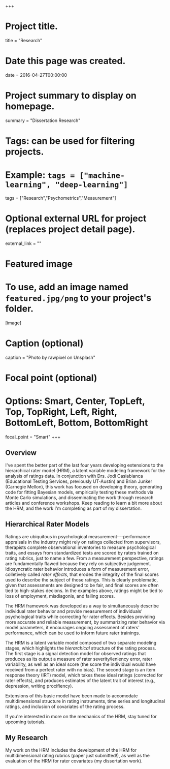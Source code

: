 +++
# Project title.
title = "Research"

# Date this page was created.
date = 2016-04-27T00:00:00

# Project summary to display on homepage.
summary = "Dissertation Research"

# Tags: can be used for filtering projects.
# Example: `tags = ["machine-learning", "deep-learning"]`
tags = ["Research","Psychometrics","Measurement"]

# Optional external URL for project (replaces project detail page).
external_link = ""

# Featured image
# To use, add an image named `featured.jpg/png` to your project's folder. 
[image]
  # Caption (optional)
  caption = "Photo by rawpixel on Unsplash"
  
  # Focal point (optional)
  # Options: Smart, Center, TopLeft, Top, TopRight, Left, Right, BottomLeft, Bottom, BottomRight
  focal_point = "Smart"
+++

## Overview

I've spent the better part of the last four years developing extensions to the hierarchical rater model (HRM), a latent variable modeling framework for the analysis of ratings data. In conjunction with Drs. Jodi Casiabianca (Educational Testing Services, previously UT-Austin) and Brian Junker (Carnegie Mellon), this work has focused on developing theory, generating code for fitting Bayesian models, empirically testing these methods via Monte Carlo simulations, and disseminating the work through research articles and conference workshops. Keep reading to learn a bit more about the HRM, and the work I'm completing as part of my dissertation.

## Hierarchical Rater Models

Ratings are ubiquitous in psychological measurement---performance appraisals in the industry might rely on ratings collected from supervisors, therapists complete observational inventories to measure psychological traits, and essays from standardized tests are scored by raters trained on rating rubrics, just to name a few. From a measurement perspective, ratings are fundamentally flawed because they rely on subjective judgement. Idiosyncratic rater behavior introduces a form of measurement error, colletively called *rater effects*, that erodes the integrity of the final scores used to describe the subject of those ratings. This is clearly problematic, given that assessments are designed to be fair, and final scores are often tied to high-stakes decions. In the examples above, ratings might be tied to loss of employment, misdiagonis, and failing scores. 

The HRM framework was developed as a way to simultaneously describe individual rater behavior and provide measurement of individuals' psychological traits while correcting for rater effects. Besides providing more accurate and reliable measurement, by summarizing rater behavior via model parameters, it encourages ongoing assessment of raters' performance, which can be used to inform future rater trainings. 

The HRM is a latent variable model composed of two separate modeling stages, which highlights the *hierarchical* structure of the rating process. The first stage is a signal detection model for observed ratings that produces as its output a measure of rater severity/leniency error, rater variability, as well as an ideal score (the score the individual would have received from a perfect rater with no bias). The second stage is an item response theory (IRT) model, which takes these ideal ratings (corrected for rater effects), and produces estimates of the latent trait of interest (e.g., depression, writing procifiency). 

Extensions of this basic model have been made to accomodate multidimensional structure in rating instruments, time series and longitudinal ratings, and inclusion of covariates of the rating process. 

If you're interested in more on the mechanics of the HRM, stay tuned for upcoming tutorials. 

## My Research

My work on the HRM includes the development of the HRM for multidimensional rating rubrics (paper just submitted!), as well as the evaluation of the HRM for rater covariates (my dissertation work).